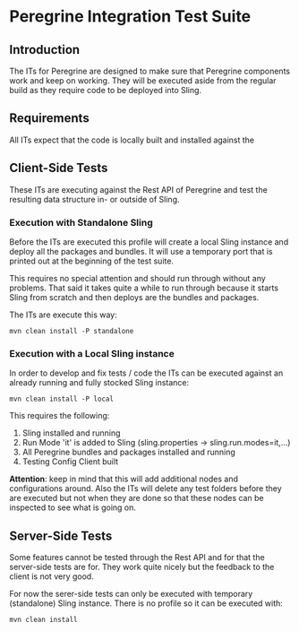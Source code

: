 # Peregrine Integration Test Suite

## Introduction

The ITs for Peregrine are designed to make sure that Peregrine components work
and keep on working. They will be executed aside from the regular build as
they require code to be deployed into Sling.

## Requirements

All ITs expect that the code is locally built and installed against
the 
## Client-Side Tests

These ITs are executing against the Rest API of Peregrine
and test the resulting data structure in- or outside of Sling.

### Execution with Standalone Sling

Before the ITs are executed this profile will create a local
Sling instance and deploy all the packages and bundles.
It will use a temporary port that is printed out at the
beginning of the test suite.

This requires no special attention and should run through
without any problems. That said it takes quite a while
to run through because it starts Sling from scratch and then
deploys are the bundles and packages.

The ITs are execute this way:

    mvn clean install -P standalone

### Execution with a Local Sling instance

In order to develop and fix tests / code the ITs can be
executed against an already running and fully stocked Sling
instance:

    mvn clean install -P local

This requires the following:

1. Sling installed and running
1. Run Mode 'it' is added to Sling (sling.properties -> sling.run.modes=it,...)
1. All Peregrine bundles and packages installed and running
1. Testing Config Client built

**Attention**: keep in mind that this will add additional nodes
and configurations around. Also the ITs will delete any test folders
before they are executed but not when they are done so that these nodes
can be inspected to see what is going on.

## Server-Side Tests

Some features cannot be tested through the Rest API and for that
the server-side tests are for. They work quite nicely but the feedback
to the client is not very good.

For now the serer-side tests can only be executed with temporary (standalone)
Sling instance. There is no profile so it can be executed with:

    mvn clean install


